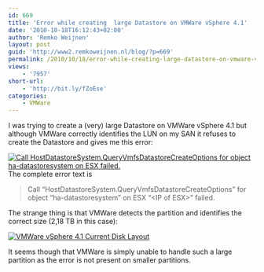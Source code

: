 ```yaml
---
id: 669
title: 'Error while creating  large Datastore on VMWare vSphere 4.1'
date: '2010-10-18T16:12:43+02:00'
author: 'Remko Weijnen'
layout: post
guid: 'http://www2.remkoweijnen.nl/blog/?p=669'
permalink: /2010/10/18/error-while-creating-large-datastore-on-vmware-vsphere-4-1/
views:
    - '7957'
short-url:
    - 'http://bit.ly/fZoEse'
categories:
    - VMWare
---
```


I was trying to create a (very) large Datastore on VMWare vSphere 4.1 but although VMWare correctly identifies the LUN on my SAN it refuses to create the Datastore and gives me this error:

[![Call HostDatastoreSystem.QueryVmfsDatastoreCreateOptions for object ha-datastoresystem on ESX failed.](http://192.168.40.25:8081/wp-content/uploads/2010/10/createdatastoreerror1-small.png)](http://192.168.40.25:8081/wp-content/uploads/2010/10/createdatastoreerror1.png)  
The complete error text is

> Call “HostDatastoreSystem.QueryVmfsDatastoreCreateOptions” for object “ha-datastoresystem” on ESX “&lt;IP of ESX&gt;” failed.

The strange thing is that VMWare detects the partition and identifies the correct size (2,18 TB in this case):

[![VMWare vSphere 4.1 Current Disk Layout](http://192.168.40.25:8081/wp-content/uploads/2010/10/createdatastoreerror2-small.png)](http://192.168.40.25:8081/wp-content/uploads/2010/10/createdatastoreerror2.png)

It seems though that VMWare is simply unable to handle such a large partition as the error is not present on smaller partitions.